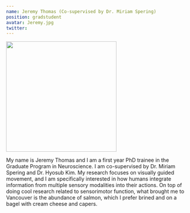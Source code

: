```yaml
---
name: Jeremy Thomas (Co-supervised by Dr. Miriam Spering)  
position: gradstudent
avatar: Jeremy.jpg
twitter: 
---
```

<img width="300" src="{{site.baseurl}}/images/people/{{page.avatar}}" data-action="zoom">

My name is Jeremy Thomas and I am a first year PhD trainee in the Graduate Program in Neuroscience. I am co-supervised by Dr. Miriam Spering and Dr. Hyosub Kim. My research focuses on visually guided movement, and I am specifically interested in how humans integrate information from multiple sensory modalities into their actions. On top of doing cool research related to sensorimotor function, what brought me to Vancouver is the abundance of salmon, which I prefer brined and on a bagel with cream cheese and capers.